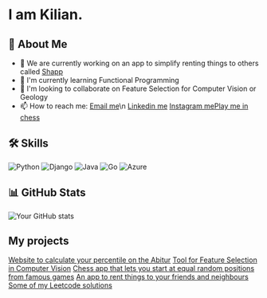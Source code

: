 # I am Kilian.

## 🚀 About Me
- 🔭 We are currently working on an app to simplify renting things to others called [Shapp](https://apps.apple.com/de/app/shapp-shapps-dir-einfach/id6472041604)
- 🌱 I'm currently learning Functional Programming
- 👯 I'm looking to collaborate on Feature Selection for Computer Vision or Geology
- 📫 How to reach me: [Email me](mailto:schulz.kilian@outlook.de)\n [Linkedin me](https://www.linkedin.com/in/kilian-schulz-585948158/) [Instagram me](https://www.instagram.com/gsusgristus/)[Play me in chess](https://lichess.org/@/UltimateG)

## 🛠️ Skills
![Python](https://img.shields.io/badge/Python-3776AB?style=flat&logo=python&logoColor=white)
![Django](https://img.shields.io/badge/Django-092E20?style=flat&logo=django&logoColor=white)
![Java](https://img.shields.io/badge/Java-ED8B00?style=flat&logo=java&logoColor=white)
![Go](https://img.shields.io/badge/Go-00ADD8?style=flat&logo=go&logoColor=white)
![Azure](https://img.shields.io/badge/Azure-0089D6?style=flat&logo=microsoft-azure&logoColor=white)

## 📊 GitHub Stats
![Your GitHub stats](https://github-readme-stats.vercel.app/api?username=SchulzKilian&show_icons=true&theme=radical)

## My projects
[Website to calculate your percentile on the Abitur](https://topwievielprozentistmeinabitur.de)
[Tool for Feature Selection in Computer Vision](https://github.com/SchulzKilian/Machine-Teaching)
[Chess app that lets you start at equal random positions from famous games](https://github.com/SchulzKilian/Chesster)
[An app to rent things to your friends and neighbours](https://apps.apple.com/de/app/shapp-shapps-dir-einfach/id6472041604)
[Some of my Leetcode solutions](https://github.com/SchulzKilian/LeetCode)

